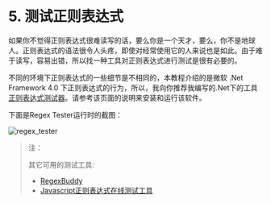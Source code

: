 # 5. 测试正则表达式

如果你不觉得正则表达式很难读写的话，要么你是一个天才，要么，你不是地球人。正则表达式的语法很令人头疼，即使对经常使用它的人来说也是如此。由于难于读写，容易出错，所以找一种工具对正则表达式进行测试是很有必要的。

不同的环境下正则表达式的一些细节是不相同的，本教程介绍的是微软 .Net Framework 4.0 下正则表达式的行为，所以，我向你推荐我编写的.Net下的工具 [正则表达式测试器](http://deerchao.net/tools/regex_tester/index.htm)。请参考该页面的说明来安装和运行该软件。

下面是Regex Tester运行时的截图：

![regex_tester](../Contents/regex_tester.png)

> 注：
> 
> 其它可用的测试工具:
> 
> * [RegexBuddy](http://www.regexbuddy.com/)
> * [Javascript正则表达式在线测试工具](http://regexpal.com/)